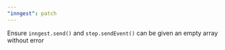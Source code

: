 ```yaml
---
"inngest": patch
---
```


Ensure `inngest.send()` and `step.sendEvent()` can be given an empty array without error
